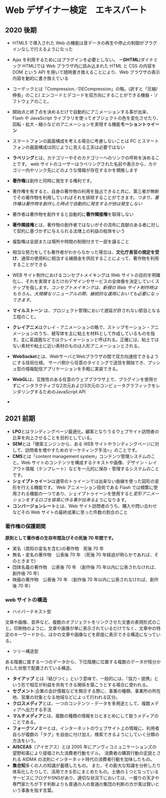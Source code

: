 # Web デザイナー検定　エキスパート

## 2020 後期

- HTML5 で導入された Web の機能は音データの再生や停止の制御がプラグインなしで行えるようになった
- Ajax を利用するためにはプラグインを必要としない。
  ー**DHTML**(ダイナミック HTML)では Web ブラウザ内に読み込まれた HTML と CSS の内容を DOM という API を用いて随時書き換えることにより、Web ブラウザの表示内容を動的に書き換えている
- コーデックとは「Compression／DECompression」の略。(訳すと「圧縮/伸長」のこと)
  エンコードとデコードを双方向にすることができる機器・ソフトウェアのこと。
- 開始点と終了点を決めるだけで自動的にアニメーションする事が出来、Flash や JavaScript ライブラリを使ってオブジェクトの色を変化させたり、回転・拡大・縮小などのアニメーションを実現する機能**モーショントゥイーン**
- スマートフォンの画面構成を考える場合に考慮しないことは PC とスマートフォンの画面構成は同じように見える工夫は必要ではない
- **ラベリング**とは、カテゴリーやそのカテゴリーへのリンクの呼称を決めることです。 web サイトのユーザーはラベリングされた名前や表示から、カテゴリー内やリンク先にどのような情報が存在するかを類推します

- **著作権**は創作と同時に発生する権利です。
- 著作権を有すると、自身の著作物の利用を独占できると共に、第三者が無断でその著作物を利用していればそれを排除することができます。_つまり、著作権は著作物を創作した時点で自動的に発生するが他は発生しない_
- 著作者は著作物を創作すると自動的に**著作隣接権**を取得しない

- **著作隣接権**とは、著作物の創作者ではないがその流布に貢献のある者に対して契約に基づかずに与えられる法律上の利益の総体をいう

- 複製権は全部または場所や時間の制限付きで一部を譲ること

- 相当な努力をしても著作者がわからなかった場合は、**文化庁長官の規定を受け**、通常の使用料に相当する補償金を供託することによって、著作物を利用することができる

- WEB サイト制作におけるコンセプトメイキングは Web サイトの目的を明確化し、それを実現するたけのデザインやサービスの全体像を決定していくステップを指します。_コンセプトメイキングは、新規の Web サイト制作時はもちろん、大規模なリニューアルの際、継続的な運用においても必要になってきます。_

- **マイルストーン** は、プロジェクト管理において遅延が許されない節目となる工程のこと。

- **クレイアニメ**はクレイ・アニメーションの略で、ストップモーション・アニメーションのうち、被写体を主に粘土を材料として作成しているものを指す。主に英語圏などではクレイメーションと呼ばれる。正確には、粘土ではない素材や粘土に近い素材のものは人形アニメーションとされる。

- **WebSocket**とは、WebサーバとWebブラウザの間で双方向通信できるようにする技術仕様。 サーバ側から任意のタイミングで送信を開始でき、プッシュ型の情報配信アプリケーションを手軽に実装できる。

- **WebGL**は、互換性のある任意のウェブブラウザ上で、プラグインを使用せずにインタラクティブな2次元および3次元のコンピュータグラフィックをレンダリングするためのJavaScript API

- 
## 2021 前期

- **LPO**とはランディングページ最適化。顧客となりうるウェブサイト訪問者の比率を向上させることを目的としている。
- **SEM**とは「検索エンジンから、ある WEB サイトやランディングページに対して、訪問者を増やすためのマーケティング手法>」のことです。
- **CMS**とは「content management system」コンテンツ管理システムのこと。Web サイトのコンテンツを構成するテキストや画像、デザイン・レイアウト情報（テンプレート）などを一元的に保存・管理するシステムのことです。
- **シェイプトゥイーン**は通常のトゥイーンでは出来ない曲線を使った図形の変形を行える機能です。
  Web アニメーション技術である Flash では頻繁に使用される機能の一つであり、シェイプトゥイーンを使用すると*変形アニメーションをするロゴを容易に作る事が出来る*ようになります。
- **コンバージョンレート**とは、Web サイト訪問者のうち、購入や問い合わせなどその Web サイトの最終成果に至った件数の割合のこと

### 著作権の保護期間

**原則として著作者の生存年間及びその死後 70 年間です。**

- 実名（周知の変名を含む)の著作物　死後 70 年
- 無名・変名の著作物　公表後 70 年
  （死後 70 年経過が明らかであれば、そのときまで)
- 団体名義の著作物　公表後 70 年
  （創作後 70 年以内に公表されなければ、創作後 70 年）
- 映画の著作物　公表後 70 年
  （創作後 70 年以内に公表されなければ、創作後 70 年）

### web サイトの構造

- ハイパーテキスト型

文章や画像、音声など、複数のオブジェクトをリンクさせた文書の表現形式のこと。印刷物のように、文章や画像が単に表示されているだけでなく、文章中の特定のキーワードから、ほかの文章や画像などを即座に表示できる構造になっている。

- ツリー構造型

ある階層に属する一つのデータから、下位階層に位置する複数のデータが枝分かれした状態で配置されている構造。

- **タイアップ** とは『結びつく』という意味で、一般的には、『協力・提携』という形で相互が利益を共有できる関係を築こうとする場合に使われる。
- **セグメント**:企業の会計情報などを開示する際に、事業の種類、事業所の所在地、営業の対象となる地域などによって行われる区分。
- **クロスメディア**とは、一つのコンテンツ・データを多用途として、複数メディアへ出力する手法
- **マルチメディア**とは、複数の種類の情報をひとまとめにして扱うメディアのことである。
- **フォークソノミー**とは、インターネットのウェブサイト上の情報に、利用者自らが複数の「タグ」を自由に付け加え、検索できるようにしていく分類の方法をいう。
- **AISCEAS**（アイセアス）とは 2005 年にアンヴィコミュニケーションズの望野和美により提唱された消費者行動モデル。 消費者の購買行動の定説とされる AIDMA の法則にインターネット時代の消費者行動を加味したもの。
- **集合知**多くの人の知識が蓄積したもの。 また、その膨大な知識を分析したり体系化したりして、活用できる形にまとめたもの。土俵の１つとなっているサービスにブログやSNSがあり、適切な状況下においては、一握りの天才や専門家たちが下す判断よりも普通の人の普通の集団の判断の方が実は賢いという事象を指す言葉。
